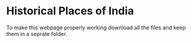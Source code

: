 # Historical Places of India
To make this webpage properly working download all the files
and keep them in a seprate folder.
